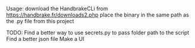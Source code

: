 Usage:
download the HandbrakeCLi from https://handbrake.fr/downloads2.php
place the binary in the same path as the .py file from this project

TODO:
Find a better way to use secrets.py to pass folder path to the script
Find a better json file
Make a UI
